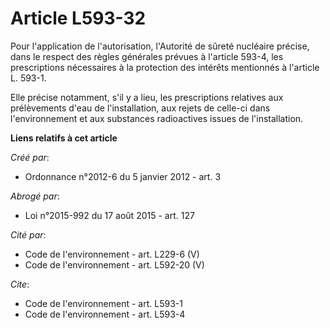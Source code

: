 # Article L593-32

Pour l'application de l'autorisation, l'Autorité de sûreté nucléaire précise, dans le respect des règles générales prévues à
l'article 593-4, les prescriptions nécessaires à la protection des intérêts mentionnés à l'article L. 593-1.

Elle précise notamment, s'il y a lieu, les prescriptions relatives aux prélèvements d'eau de l'installation, aux rejets de
celle-ci dans l'environnement et aux substances radioactives issues de l'installation.

**Liens relatifs à cet article**

_Créé par_:

  - Ordonnance n°2012-6 du 5 janvier 2012 - art. 3

_Abrogé par_:

  - Loi n°2015-992 du 17 août 2015 - art. 127

_Cité par_:

  - Code de l'environnement - art. L229-6 (V)
  - Code de l'environnement - art. L592-20 (V)

_Cite_:

  - Code de l'environnement - art. L593-1
  - Code de l'environnement - art. L593-4
